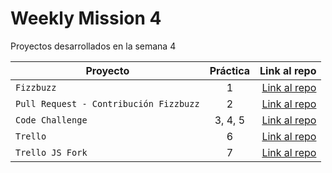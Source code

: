 # Weekly Mission 4

Proyectos desarrollados en la semana 4

| Proyecto | Práctica | Link al repo |
| ------------- |:-------------:| -----:|
|`Fizzbuzz`|1|[Link al repo](https://github.com/AngelDiaz-21/Fizzbuzz)|
|`Pull Request - Contribución Fizzbuzz`|2|[Link al repo](https://github.com/AngelDiaz-21/fizzbuzz-contribucion-openSource)|
|`Code Challenge`|3, 4, 5|[Link al repo](https://github.com/LaunchX-InnovaccionVirtual/MissionNodeJS)|
|`Trello`|6|[Link al repo](https://github.com/LaunchX-InnovaccionVirtual/MissionNodeJS)|
|`Trello JS Fork`|7|[Link al repo](https://github.com/LaunchX-InnovaccionVirtual/MissionNodeJS)|
